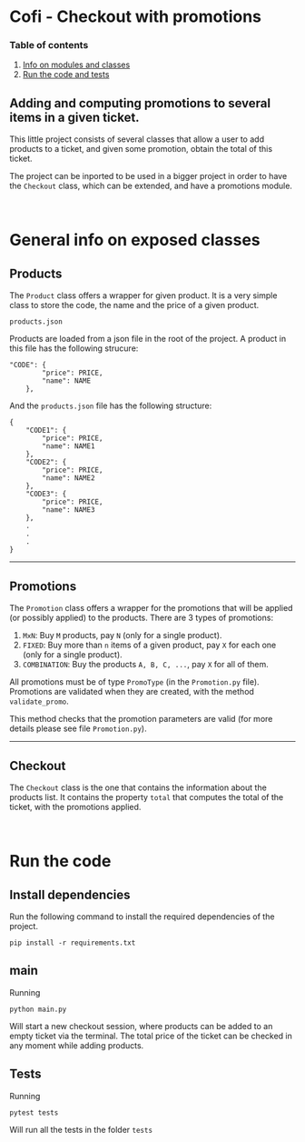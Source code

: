 # Cofi - Checkout with promotions

### Table of contents

1. [Info on modules and classes](#general-info-on-exposed-classes)
2. [Run the code and tests](#run-the-code)



## Adding and computing promotions to several items in a given ticket. 

This little project consists of several classes that allow a user to add products to a ticket, and given some promotion, obtain the total of this ticket. 

The project can be inported to be used in a bigger project in order to have the `Checkout` class, which can be extended, and have a promotions module.

<br/>

# General info on exposed classes

## Products

The `Product` class offers a wrapper for given product. It is a very simple class to store the code, the name and the price of a given product. 


`products.json`

Products are loaded from a json file in the root of the project. A product in this file has the following strucure: 

```
"CODE": {
        "price": PRICE,
        "name": NAME
    },
```
And the `products.json` file has the following structure: 

```
{
    "CODE1": {
        "price": PRICE,
        "name": NAME1
    },
    "CODE2": {
        "price": PRICE,
        "name": NAME2
    },
    "CODE3": {
        "price": PRICE,
        "name": NAME3
    },
    .
    .
    .
}
```

***
## Promotions

The `Promotion` class offers a wrapper for the promotions that will be applied (or possibly applied) to the products. There are 3 types of promotions: 

1. `MxN`: Buy `M` products, pay `N` (only for a single product).
2. `FIXED`: Buy more than `n` items of a given product, pay `X` for each one (only for a single product). 
3. `COMBINATION`: Buy the products `A, B, C, ...`, pay `X` for all of them.

All promotions must be of type `PromoType` (in the `Promotion.py` file). Promotions are validated when they are created, with the method `validate_promo`.

This method checks that the promotion parameters are valid (for more details please see file `Promotion.py`).

***
## Checkout

The `Checkout` class is the one that contains the information about the products list. It contains the property `total` that computes the total of the ticket, with the promotions applied. 



<br/>

# Run the code

## Install dependencies 

Run the following command to install the required dependencies of the project.

```
pip install -r requirements.txt
```

## main

Running

```
python main.py
```

Will start a new checkout session, where products can be added to an empty ticket via the terminal. The total price of the ticket can be checked in any moment while adding products. 

## Tests

Running 
```
pytest tests
```

Will run all the tests in the folder `tests`



